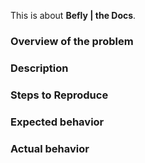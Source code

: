 <!-- PLEASE READ THE FOLLOWING INSTRUCTIONS -->

<!-- Choose one of the following: -->

This is about **Befly | the Docs**.

<!-- Is it about Befly or about the Docs? -->
<!-- Is it a bug/feature/question or do you need help? -->
<!-- If it's a bug, is it a browser bug? -->

### Overview of the problem

<!-- UNCOMMENT THE APPROPRIATE LINES -->

<!-- This is about the Befly **CSS framework** -->
<!-- This is about the Befly **Docs** -->
<!-- I'm using Befly **version** [x.x.x] -->
<!-- My **browser** is: -->
<!-- This is a **Sass** issue: I'm using version [x.x.x] -->
<!-- I am sure this issue is **not a duplicate**? -->

### Description

<!-- Description of the bug, enhancement, or question -->

### Steps to Reproduce

<!--
1. First Step
2. Second Step
3. and so on...
-->

### Expected behavior

<!-- What you expected to happen -->

### Actual behavior

<!-- What actually happened -->
